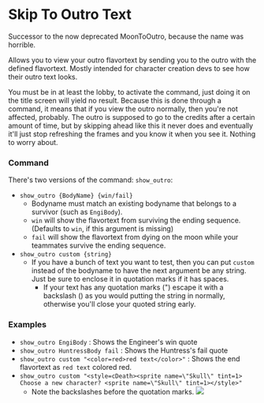 ﻿# Skip To Outro Text
Successor to the now deprecated MoonToOutro, because the name was horrible.

Allows you to view your outro flavortext by sending you to the outro with the defined flavortext. Mostly intended for character creation devs to see how their outro text looks.

You must be in at least the lobby, to activate the command, just doing it on the title screen will yield no result. Because this is done through a command, it means that if you view the outro normally, then you're not affected, probably.
The outro is supposed to go to the credits after a certain amount of time, but by skipping ahead like this it never does and eventually it'll just stop refreshing the frames and you know it when you see it. Nothing to worry about.

### Command
There's two versions of the command: `show_outro`:
* `show_outro {BodyName} {win/fail}`
	* Bodyname must match an existing bodyname that belongs to a survivor (such as `EngiBody`).
	* `win` will show the flavortext from surviving the ending sequence. (Defaults to `win`, if this argument is missing)
	* `fail` will show the flavortext from dying on the moon while your teammates survive the ending sequence.
* `show_outro custom {string}`
	* If you have a bunch of text you want to test, then you can put `custom` instead of the bodyname to have the next argument be any string. Just be sure to enclose it in quotation marks if it has spaces.
		* If your text has any quotation marks (") escape it with a backslash (\) as you would putting the string in normally, otherwise you'll close your quoted string early.

### Examples
* `show_outro EngiBody` : Shows the Engineer's win quote
* `show_outro HuntressBody fail` : Shows the Huntress's fail quote
* `show_outro custom "<color=red>red text</color>"` : Shows the end flavortext as `red text` colored red.
* `show_outro custom "<style=cDeath><sprite name=\"Skull\" tint=1> Choose a new character? <sprite name=\"Skull\" tint=1></style>"`
	* Note the backslashes before the quotation marks.
![](https://cdn.discordapp.com/attachments/471781153607647232/876741824272805928/unknown.png)
